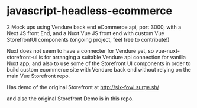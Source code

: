 # javascript-headless-ecommerce

2 Mock ups using Vendure back end eCommerce api, port 3000, with a Next JS front End, and a Nuxt Vue JS front end with custom Vue StorefrontUI components (ongoing project, feel free to contribute!)

Nuxt does not seem to have a connecter for Vendure yet, so vue-nuxt-storefront-ui is for arranging a suitable Vendure api connection for vanilla Nuxt app, and also to use some of the Storefront UI components in order to build custom ecommerce site with Vendure back end without relying on the main Vue Storefront repo.


Has demo of the original Storefront at http://six-fowl.surge.sh/

and also the original Storefront Demo is in this repo.


